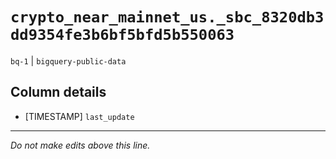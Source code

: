 # `crypto_near_mainnet_us._sbc_8320db3dd9354fe3b6bf5bfd5b550063`
`bq-1` | `bigquery-public-data`

## Column details
* [TIMESTAMP] `last_update`

-------------------------------------------------------------------------------
*Do not make edits above this line.*
